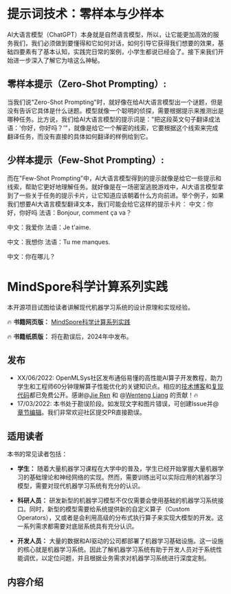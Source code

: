 # 提示词技术：零样本与少样本
AI大语言模型（ChatGPT）本身就是自然语言模型，所以，让它能更加高效的服务我们，我们必须做到要懂得和它如何对话，如何引导它获得我们想要的效果，基础四要素有了基本认知，实践完日常的案例，小学生都说已经会了。接下来我们开始进一步深入了解它为啥这么神秘。
## 零样本提示（Zero-Shot Prompting）:
当我们说"Zero-Shot Prompting"时，就好像在给AI大语言模型出一个谜题，但是没有告诉它具体是什么谜题。模型就像一个聪明的侦探，需要根据提示来推测出是哪种任务。比方说，我们给AI大语言模型的提示词是："把这段英文句子翻译成法语：'你好，你好吗？'"，就像是给它一个解密的线索，它要根据这个线索来完成翻译任务，而没有直接的具体如何翻译的样例给到它。
## 少样本提示（Few-Shot Prompting）:
而在"Few-Shot Prompting"中，AI大语言模型得到的提示就像是给它一些提示和线索，帮助它更好地理解任务。就好像是在一场密室逃脱游戏中，AI大语言模型拿到了一些关于任务的提示卡片，让它知道应该朝着什么方向前进。举个例子，如果我们想要AI大语言模型翻译文本，我们可能会给它这样的提示卡片：
中文：你好，你好吗
法语：Bonjour, comment ça va？

中文：我爱你
法语：Je t'aime.

中文：我想你
法语：Tu me manques.

中文：你在哪儿？


















# MindSpore科学计算系列实践

本开源项目试图给读者讲解现代机器学习系统的设计原理和实现经验。

🔥 **书籍网页版：** [MindSpore科学计算系列实践](https://openmlsys.github.io/)

🔥 **书籍纸质版：** 将在勘误后，2024年中发布。

## 发布

- XX/06/2022: OpenMLSys社区发布通俗易懂的高性能AI算子开发教程，助力学生和工程师60分钟理解算子性能优化的关键知识点。相应的[技术博客](https://zhuanlan.zhihu.com/p/531498210)和[复现代码](https://github.com/openmlsys/openmlsys-cuda)都已免费公开。感谢@[Jie Ren](https://github.com/JieRen98) 和 @[Wenteng Liang](https://github.com/Went-Liang) 的贡献！🔥 
- 17/03/2022: 本书处于勘误阶段。如发现文字和图片错误，可创建Issue并@[章节编辑](info/editors.md)。我们非常欢迎社区提交PR直接勘误。

## 适用读者

本书的常见读者包括：

-   **学生：**
    随着大量机器学习课程在大学中的普及，学生已经开始掌握大量机器学习的基础理论和神经网络的实现。然而，需要训练出可以实际应用的机器学习模型，需要对现代机器学习系统有充分的认识。

-   **科研人员：**
    研发新型的机器学习模型不仅仅需要会使用基础的机器学习系统接口。同时，新型的模型需要给系统提供新的自定义算子（Custom
    Operators），又或者是会利用高级的分布式执行算子来实现大模型的开发。这一系列需求都需要对底层系统具有充分认识。

-   **开发人员：**
    大量的数据和AI驱动的公司都部署了机器学习基础设施。这一设施的核心就是机器学习系统。因此了解机器学习系统有助于开发人员对于系统性能调优，以定位问题，并且根据业务需求对机器学习系统进行深度定制。

## 内容介绍
